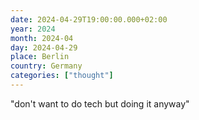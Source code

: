 ```yaml
---
date: 2024-04-29T19:00:00.000+02:00
year: 2024
month: 2024-04
day: 2024-04-29
place: Berlin
country: Germany
categories: ["thought"]
---
```

"don't want to do tech but doing it anyway"
